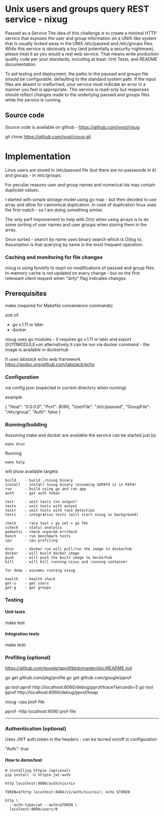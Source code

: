 # Unix users and groups query REST service - nixug

Passwd as a Service
The idea of this challenge is to create a minimal HTTP service 
that exposes the user and group information on 
a UNIX-like system that is usually locked away in the UNIX /etc/passwd and /etc/groups files.
While this service is obviously a toy (and potentially a security nightmare), 
please treat it as you would a real web service. 
That means write production quality code per your standards, 
including at least: Unit Tests, and README documentation. 

To aid testing and deployment, the paths to the passwd and groups file 
should be configurable, defaulting to the standard system path. 
If the input files are absent or malformed, your service must indicate 
an error in a manner you feel is appropriate.
This service is read-only but responses should reflect changes made to 
the underlying passwd and groups files while the service is running. 


## Source code

Source code is available on github - https://github.com/ivost/nixug

git clone https://github.com/ivost/nixug.git

# Implementation

Linux users are stored in /etc/passwd file (but there are no passwords in it)
and groups - in /etc/groups.

For peculiar reasons user and group names and numerical ids may contain duplicate values.

I started with simple storage model using go map - but then decided to use array and 
allow for cannonical duplication.
In case of duplication linux uses the first match - so I am doing something similar.

The only perf improvement to help with O(n) when using arrays is to do some sorting of user names and user groups when storing them in the array.

Once sorted - search by name uses binary search which is O(log n).
Assumption is that querying by name is the most frequent operation.

### Caching and monitoring for file changes

nixug is using fsnotify to react on modifications of passwd and group files
In-memory cache is not updated on every change - but on the first releveant client request when "dirty" flag indicates changes.
 

## Prerequisites

make (required for Makefile convenience commands)

one of: 
* go v.1.11 or later
* docker

nixug uses go modules - it requires go v.1.11 or later and export GO111MODULE=on
alternatively it can be run via docker command - the image is available in dockerhub

It uses labstack echo web framework  https://godoc.org/github.com/labstack/echo


### Configuration

via config.json (expected in current directory when running)

example 

{
    "Host": "0.0.0.0",
    "Port": 8080,
    "UserFile": "/etc/passwd",
    "GroupFile": "/etc/group",
    "Auth": false
}

### Running/building

Assuming make and docker are available the service can be started just by

```
make drun
```


Running 
```
make help
```
will show available targets

```
build    - build ./nixug binary
install  - install nixug binary (assuming GOPATH is in PATH)
run      - build using go and run app 
auth     - get auth token

test     - unit tests (no output)
testv    - unit tests with output
testr    - unit tests with race detection
testi    - integration tests (will start nixug in background)

check    - race test + go vet + go fmt
scheck   - static analysis
pedantic - check unparam errcheck
bench    - run benchmark tests
cpu      - cpu profiling

drun     - docker run will pull/run the image to dockerhub
docker   - will build docker image
push     - will push the built image to dockerhub
kill     - will kill running nixus and running container

for demo - assumes running nixug

health   - health check
get-u    - get users 
get-g    - get groups
```

### Testing

#### Unit tests

make test

#### Integration tests

make testi

### Profiling (optional)

https://github.com/google/pprof/blob/master/doc/README.md

go get github.com/pkg/profile
go get github.com/google/pprof

go tool pprof http://localhost:6060/debug/pprof/trace?seconds=5
go tool pprof http://localhost:6060/debug/pprof/heap

nixug -cpu prof-file

pprof -http localhost:9090 prof-file

----

### Authentication (optional)

Uses JWT auth.token in the headers - can be turned on/off in configuration

 "Auth": true

#### How to demo/test

```
# installing httpie (optional)
pip install -U httpie-jwt-auth

http localhost:8080/auth/nix/nix

TOKEN=$(http localhost:8484/v1/auth/nix/nix); echo $TOKEN

http \
  --auth-type=jwt --auth=$TOKEN \
  localhost:8080/users/0

```
